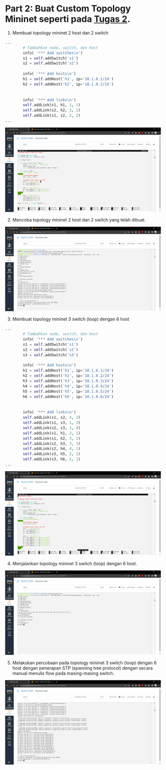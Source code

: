 # Part 2: Buat Custom Topology Mininet seperti pada [Tugas 2](https://drive.google.com/file/d/1P5X1yZ7M3bwaLmV8N0KNivZilSDYwJvJ/view).

1. Membuat topology mininet 2 host dan 2 switch
```python
...
        # Tambahkan node, switch, dan host
        info( '*** Add switches\n')
        s1 = self.addSwitch('s1')
        s2 = self.addSwitch('s2')

        info( '*** Add hosts\n')
        h1 = self.addHost('h1', ip='10.1.0.1/24')
        h2 = self.addHost('h2', ip='10.1.0.2/24')
        
     
        info( '*** Add links\n')
        self.addLink(s1, h1, 1, 1)
        self.addLink(s2, h2, 1, 1)
        self.addLink(s1, s2, 2, 2)
...
```

![alt text](Screenshots/a.png)

2. Mencoba topology mininet 2 host dan 2 switch yang telah dibuat.

![alt text](Screenshots/b.png)

3. Membuat topology mininet 3 switch (loop) dengan 6 host
```python
...
        # Tambahkan node, switch, dan host
        info( '*** Add switches\n')
        s1 = self.addSwitch('s1')
        s2 = self.addSwitch('s2')
        s3 = self.addSwitch('s3')

        info( '*** Add hosts\n')
        h1 = self.addHost('h1', ip='10.1.0.1/24')
        h2 = self.addHost('h2', ip='10.1.0.2/24')
        h3 = self.addHost('h3', ip='10.1.0.3/24')
        h4 = self.addHost('h4', ip='10.1.0.4/24')
        h5 = self.addHost('h5', ip='10.1.0.5/24')
        h6 = self.addHost('h6', ip='10.1.0.6/24')
        
     
        info( '*** Add links\n')
        self.addLink(s1, s2, 4, 2)
        self.addLink(s1, s3, 1, 3)
        self.addLink(s2, s3, 1, 4)
        self.addLink(s1, h1, 2, 1)
        self.addLink(s1, h2, 3, 1)
        self.addLink(s2, h3, 3, 1)
        self.addLink(s2, h4, 4, 1)
        self.addLink(s3, h5, 2, 1)
        self.addLink(s3, h6, 1, 1)
...
```
![alt text](Screenshots/c.png)

4. Menjalankan topology mininet 3 switch (loop) dengan 6 host.

![alt text](Screenshots/d.png)

5. Melakukan percobaan pada topology mininet 3 switch (loop) dengan 6 host dengan penerapan STP (spanning tree protocol) dengan secara manual menulis flow pada masing-masing switch.

![alt text](Screenshots/e.png)
